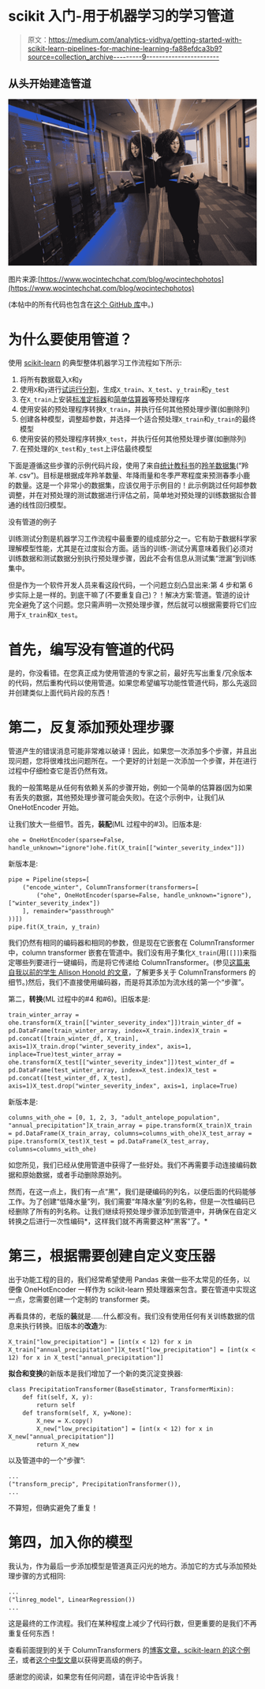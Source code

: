 # scikit 入门-用于机器学习的学习管道

> 原文：<https://medium.com/analytics-vidhya/getting-started-with-scikit-learn-pipelines-for-machine-learning-fa88efdca3b9?source=collection_archive---------9----------------------->

## 从头开始建造管道

![](img/971ec97e4c5efd943eb74401652fdc36.png)

图片来源:[https://www.wocintechchat.com/blog/wocintechphotos](https://www.wocintechchat.com/blog/wocintechphotos)

(本帖中的所有代码也包含在[这个 GitHub 库](https://github.com/hoffm386/simple-sklearn-pipeline-example)中。)

# 为什么要使用管道？

使用 [scikit-learn](https://scikit-learn.org/stable/index.html) 的典型整体机器学习工作流程如下所示:

1.  将所有数据载入`X`和`y`
2.  使用`X`和`y`进行[试运行分割](https://scikit-learn.org/stable/modules/generated/sklearn.model_selection.train_test_split.html)，生成`X_train`、`X_test`、`y_train`和`y_test`
3.  在`X_train`上安装[标准定标器](https://scikit-learn.org/stable/modules/generated/sklearn.preprocessing.StandardScaler.html)和[简单估算器](https://scikit-learn.org/stable/modules/generated/sklearn.impute.SimpleImputer.html)等预处理程序
4.  使用安装的预处理程序转换`X_train`，并执行任何其他预处理步骤(如删除列)
5.  创建各种模型，调整超参数，并选择一个适合预处理`X_train`和`y_train`的最终模型
6.  使用安装的预处理程序转换`X_test`，并执行任何其他预处理步骤(如删除列)
7.  在预处理的`X_test`和`y_test`上评估最终模型

下面是遵循这些步骤的示例代码片段，使用了来自[统计教科书](https://college.cengage.com/mathematics/brase/understandable_statistics/7e/students/datasets/mlr/frames/frame.html)的[羚羊数据集](https://raw.githubusercontent.com/hoffm386/simple-sklearn-pipeline-example/master/antelope.csv)(“羚羊. csv”)。目标是根据成年羚羊数量、年降雨量和冬季严寒程度来预测春季小鹿的数量。这是一个非常小的数据集，应该仅用于示例目的！此示例跳过任何超参数调整，并在对预处理的测试数据进行评估之前，简单地对预处理的训练数据拟合普通的线性回归模型。

没有管道的例子

训练测试分割是机器学习工作流程中最重要的组成部分之一。它有助于数据科学家理解模型性能，尤其是在过度拟合方面。适当的训练-测试分离意味着我们必须对训练数据和测试数据分别执行预处理步骤，因此不会有信息从测试集“泄漏”到训练集中。

但是作为一个软件开发人员来看这段代码，一个问题立刻凸显出来:第 4 步和第 6 步实际上是一样的。到底干嘛了(不要重复自己)？！解决方案:管道。管道的设计完全避免了这个问题。您只需声明一次预处理步骤，然后就可以根据需要将它们应用于`X_train`和`X_test`。

# 首先，编写没有管道的代码

是的，你没看错。在您真正成为使用管道的专家之前，最好先写出重复/冗余版本的代码，然后重构代码以使用管道。如果您希望编写功能性管道代码，那么先返回并创建类似上面代码片段的东西！

# 第二，反复添加预处理步骤

管道产生的错误消息可能非常难以破译！因此，如果您一次添加多个步骤，并且出现问题，您将很难找出问题所在。一个更好的计划是一次添加一个步骤，并在进行过程中仔细检查它是否仍然有效。

我的一般策略是从任何有依赖关系的步骤开始，例如一个简单的估算器(因为如果有丢失的数据，其他预处理步骤可能会失败)。在这个示例中，让我们从 OneHotEncoder 开始。

让我们放大一些细节。首先，**装配**(ML 过程中的#3)。旧版本是:

```
ohe = OneHotEncoder(sparse=False, handle_unknown="ignore")ohe.fit(X_train[["winter_severity_index"]])
```

新版本是:

```
pipe = Pipeline(steps=[
    ("encode_winter", ColumnTransformer(transformers=[           
        ("ohe", OneHotEncoder(sparse=False, handle_unknown="ignore"), ["winter_severity_index"])
    ], remainder="passthrough"
))])
pipe.fit(X_train, y_train)
```

我们仍然有相同的编码器和相同的参数，但是现在它嵌套在 ColumnTransformer 中，column transformer 嵌套在管道中。我们没有用子集化`X_train`(用`[[]]`)来指定哪些列要进行一键编码，而是将它传递给 ColumnTransformer。(参见[这篇来自我以前的学生 Allison Honold 的文章](https://towardsdatascience.com/using-columntransformer-to-combine-data-processing-steps-af383f7d5260)，了解更多关于 ColumnTransformers 的细节。)然后，我们不直接使用编码器，而是将其添加为流水线的第一个“步骤”。

第二，**转换**(ML 过程中的#4 和#6)。旧版本是:

```
train_winter_array = ohe.transform(X_train[["winter_severity_index"]])train_winter_df = pd.DataFrame(train_winter_array, index=X_train.index)X_train = pd.concat([train_winter_df, X_train], axis=1)X_train.drop("winter_severity_index", axis=1, inplace=True)test_winter_array = ohe.transform(X_test[["winter_severity_index"]])test_winter_df = pd.DataFrame(test_winter_array, index=X_test.index)X_test = pd.concat([test_winter_df, X_test], axis=1)X_test.drop("winter_severity_index", axis=1, inplace=True)
```

新版本是:

```
columns_with_ohe = [0, 1, 2, 3, "adult_antelope_population", "annual_precipitation"]X_train_array = pipe.transform(X_train)X_train = pd.DataFrame(X_train_array, columns=columns_with_ohe)X_test_array = pipe.transform(X_test)X_test = pd.DataFrame(X_test_array, columns=columns_with_ohe)
```

如您所见，我们已经从使用管道中获得了一些好处。我们不再需要手动连接编码数据和原始数据，或者手动删除原始列。

然而，在这一点上，我们有一点“黑”，我们是硬编码的列名，以便后面的代码能够工作。为了创建“低降水量”列，我们需要“年降水量”列的名称，但是一次性编码已经删除了所有的列名称。让我们继续将预处理步骤添加到管道中，并确保在自定义转换之后进行一次性编码*，这样我们就不再需要这种“黑客”了。*

# 第三，根据需要创建自定义变压器

出于功能工程的目的，我们经常希望使用 Pandas 来做一些不太常见的任务，以便像 OneHotEncoder 一样作为 scikit-learn 预处理器来包含。要在管道中实现这一点，您需要创建一个定制的 transformer 类。

再看具体的，老版的**装**就是……什么都没有。我们没有使用任何有关训练数据的信息来执行转换。旧版本的**改造**为:

```
X_train["low_precipitation"] = [int(x < 12) for x in X_train["annual_precipitation"]]X_test["low_precipitation"] = [int(x < 12) for x in X_test["annual_precipitation"]]
```

**拟合和变换**的新版本是我们增加了一个新的类沉淀变换器:

```
class PrecipitationTransformer(BaseEstimator, TransformerMixin):
    def fit(self, X, y):
        return self
    def transform(self, X, y=None):
        X_new = X.copy()
        X_new["low_precipitation"] = [int(x < 12) for x in X_new["annual_precipitation"]]
        return X_new
```

以及管道中的一个“步骤”:

```
...
("transform_precip", PrecipitationTransformer()),
...
```

不算短，但确实避免了重复！

# 第四，加入你的模型

我认为，作为最后一步添加模型是管道真正闪光的地方。添加它的方式与添加预处理步骤的方式相同:

```
...
("linreg_model", LinearRegression())
...
```

这是最终的工作流程。我们在某种程度上减少了代码行数，但更重要的是我们不再重复任何东西！

查看前面提到的关于 ColumnTransformers 的[博客文章，scikit-learn 的](https://towardsdatascience.com/using-columntransformer-to-combine-data-processing-steps-af383f7d5260)[这个例子](https://scikit-learn.org/stable/auto_examples/compose/plot_column_transformer_mixed_types.html)，或者[这个中型文章](https://towardsdatascience.com/custom-transformers-and-ml-data-pipelines-with-python-20ea2a7adb65)以获得更高级的例子。

感谢您的阅读，如果您有任何问题，请在评论中告诉我！